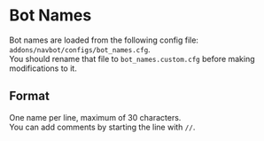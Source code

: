 # Bot Names

Bot names are loaded from the following config file: `addons/navbot/configs/bot_names.cfg`.    
You should rename that file to `bot_names.custom.cfg` before making modifications to it.

## Format

One name per line, maximum of 30 characters.    
You can add comments by starting the line with `//`.